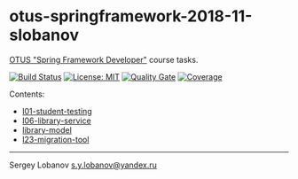 # otus-springframework-2018-11-slobanov

[OTUS "Spring Framework Developer"](https://otus.ru/lessons/javaspring/) course tasks.

[![Build Status](https://travis-ci.org/slobanov/otus-springframework-2018-11-slobanov.svg?branch=master)](https://travis-ci.org/slobanov/otus-springframework-2018-11-slobanov)
[![License: MIT](http://img.shields.io/badge/license-MIT-green.svg)](LICENSE)
[![Quality Gate](https://sonarcloud.io/api/project_badges/measure?project=ru.otus.springframework%3Acommon-parent&metric=alert_status)](https://sonarcloud.io/dashboard?id=ru.otus.springframework%3Acommon-parent)
[![Coverage](https://sonarcloud.io/api/project_badges/measure?project=ru.otus.springframework%3Acommon-parent&metric=coverage)](https://sonarcloud.io/dashboard?id=ru.otus.springframework%3Acommon-parent)

Contents:
* [l01-student-testing](l01-student-testing)
* [l06-library-service](l06-library-service)
* [library-model](library-model)
* [l23-migration-tool](l23-migration-tool)
- - - -

Sergey Lobanov
[s.y.lobanov@yandex.ru](mailto:s.y.lobanov@yandex.ru?Subject=otus-springframework-2018-11-slobanov)
